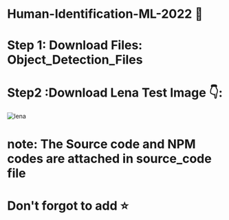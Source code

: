 # Human-Identification-ML-2022 :wave:

# Step 1: Download Files:    Object_Detection_Files 

# Step2 :Download Lena Test Image :point_down:: 

![lena](https://user-images.githubusercontent.com/77458628/173560149-017d2685-9f23-4acd-bd21-a9d5d1123adc.png)

# note: The Source code and NPM codes are attached in source_code file

# Don't forgot to add :star: 
